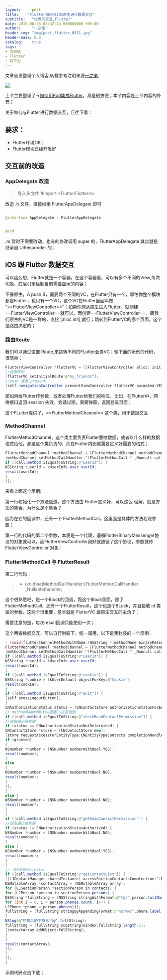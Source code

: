 ```yaml
---
layout:     post
title:    "Flutter如何与iOS原生进行数据交互"
subtitle:   "优雅的交互,Flutter"
date: 2019-06-26 08:32:24.000000000 +09:00
author:     "一之笔"
header-img: "img/post_flutter_0511.jpg"
header-mask: 0.3
catalog:    true
tags:
- 大前端
- Flutter
- 跨平台
---
```


文章首发整理个人博客,转载参考注明来源[一之笔](https://yizibi.github.io/);


![](http://yizhibi.6chemical.com/lucyBlog/Flutter%E4%BA%A4%E4%BA%92.png)

上节主要整理了→[如何用Pod集成Flutter](https://yizibi.github.io/2019/05/10/%E5%A6%82%E4%BD%95%E7%94%A8Pod%E9%9B%86%E6%88%90Flutter/)，真是很方便；本节内容是上节内容的补充；

关于如何与Flutter进行数据交互，且往下看：

## 要求：

* Flutter环境OK；
* Flutter模块已经开发好

## 交互前的改造

### AppDelegate 改造

> 导入头文件 #import <Flutter/Flutter.h>

改造 .h 文件，直接继承 FlutterAppDelegate 即可

```Java

@interface AppDelegate : FlutterAppDelegate


@end

```

.m 暂时不需要改动，也有的修改调用 super 的，FlutterAppDelegate 其实就是继承自 UIResponder 的；

## iOS 跟 Flutter 数据交互

可以这么想，Flutter就是一个容器，在这个容器里，可以有多个不同的View,每次切换，底层引擎绘制当前需要显示的内容；

不像原生，A push B，需要两个不同的VC，在Flutter只有一个，哪怕你整个模块都是Flutter，也只有一个VC，这个VC在Flutter里面叫做 “==FlutterViewController==”；如果你想从原生进入Flutter，就创建==FlutterViewController==就可以，而创建==FlutterViewController==，跟我们原生的VC是一样的，直接 [alloc init],就行；跳转到FlutterVC的哪个页面，这个是路由决定的；

### 路由Route

我们可以通过设置 Route,来跳转不同的FLutter业务VC；像下面的示例的代码，很简单；

```Java
FlutterViewController *flutterVC = [[FlutterViewController alloc] init];
//设置路由
[flutterVC setInitialRoute:@"my_friends"];
//push 或者 present
[self.navigationController presentViewController:flutterVC animated:YES completion:nil];
```

那如何给Flutter传参数，或者处理Flutter给我们的响应，比如，在Flutter中，网络接口返回 session 失效，会话过期，需要弹窗，返回登录页面；

这个FLutter提供了，==FlutterMethodChannel== 这个类，用于数据交互

### MethodChannel

FlutterMethodChannel，这个类主要负责Flutter要啥数据，或者以什么样的数据格式给他，都是这个类负责的，而在Flutter内部就需要定义好需要的格式；

```Java
FlutterMethodChannel *methodChannel = [FlutterMethodChannel methodChannelWithName:@"methodName" binaryMessenger:messenger];
[methodChannel setMethodCallHandler:^(FlutterMethodCall * _Nonnull call, FlutterResult  _Nonnull result) {
if ([call.method isEqualToString:@"userId"]) {
NSString *userId = kUserInfo.user.userId;
result(userId);
}
}];
```

来看上面这个示例:

第一行初始化一个方法信道，这个方法由 Flutter定义好，可以这么 理解，就是方法的集合，为什么是个集合？

因为在它的回调中，还有一个 FlutterMethodCall，这里面是具体的方法名跟参数；

第一行的代码的第二个参数，本质是一个代理，遵循FlutterBinaryMessenger协议的对象就可以，而FlutterViewController刚好就遵循了这个协议，参数就传 FlutterViewController 对象；

### FlutterMethodCall 与 FlutterResult

第二行代码：

> - (void)setMethodCallHandler:(FlutterMethodCallHandler _Nullable)handler;

这个很熟悉吧，是一个Block的回调，而这个Block里面，除了FlutterMethodCall，还有一个FlutterResult，这个也是个BLock，并且接收 id 类型的参数，这两个很重要，基本就是 FlutterVC 跟原生交互的主角了；

需要注意的是，每次result回调只能使用一次；

这个两者数据交互，可以自行封装下，统一调用，以下是我封装的一个示例：

```Java
- (void)flutterChennelMethodWithName:(NSString *)methodName binaryMessenger:(NSObject<FlutterBinaryMessenger>*)messenger {
FlutterMethodChannel *methodChannel = [FlutterMethodChannel methodChannelWithName:methodName binaryMessenger:messenger];
[methodChannel setMethodCallHandler:^(FlutterMethodCall * _Nonnull call, FlutterResult  _Nonnull result) {
if ([call.method isEqualToString:@"userId"]) {
NSString *userId = kUserInfo.user.userId;
result(userId);
}
if ([call.method isEqualToString:@"cookie"]) {
NSString *cookie = [kUserDefault objectForKey:@"Cookie"];
result(cookie);
}
if ([call.method isEqualToString:@"exit"]) {
[self pressLogoutButton];
}
CNAuthorizationStatus status = [CNContactStore authorizationStatusForEntityType:CNEntityTypeContacts];
// method和WKWebView里面JS交互很像
if ([call.method isEqualToString:@"checkReadContactPermission"]) {
//获取通讯录权限
if (status == CNAuthorizationStatusNotDetermined) {
CNContactStore *store = [CNContactStore new];
[store requestAccessForEntityType:CNEntityTypeContacts completionHandler:^(BOOL granted, NSError * _Nullable error) {
if (granted)
{
NSNumber *number = [NSNumber numberWithBool:YES];
result(number);
}
else
{
NSNumber *number = [NSNumber numberWithBool:NO];
result(number);
}
}];
}
else {
NSNumber *number = [NSNumber numberWithBool:NO];
result(number);
}
}
if ([call.method isEqualToString:@"getReadContactPermission"]) {
//获取通讯录权限
if (status != CNAuthorizationStatusAuthorized) {
NSNumber *number = [NSNumber numberWithBool:NO];
result(number);
}
else {
NSNumber *number = [NSNumber numberWithBool:YES];
result(number);
}
}
// iOS传参给flutter
if ([call.method isEqualToString:@"getContactList"]) {
[[LJContactManager sharedInstance] accessSectionContactsComplection:^(BOOL succeed, NSArray<LJSectionPerson *> *contacts, NSArray<NSString *> *keys) {
NSMutableArray *contactArray = [NSMutableArray array];
for (LJSectionPerson *sectionPerson in contacts) {
for (LJPerson *person in sectionPerson.persons) {
NSString *fullString = [NSString stringWithFormat:@"%@/",person.fullName];
for (int i = 0; i < person.phones.count; i++) {
LJPhone *phone = person.phones[i];
fullString = [fullString stringByAppendingFormat:@"%@/%@/",phone.label,phone.phone];
}
NSLog(@"拼接后的字符串:%@",fullString);
fullString = [fullString substringToIndex:fullString.length-1];
[contactArray addObject:fullString];
}
}
result(contactArray);
}];
}
}];
}


```

示例代码点击下载；

